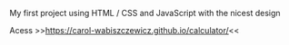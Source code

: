 
My first project using HTML / CSS and JavaScript with the nicest design


Acess >>https://carol-wabiszczewicz.github.io/calculator/<<
